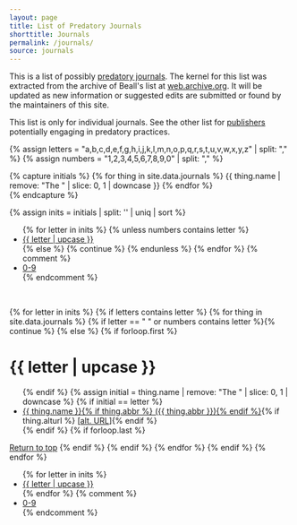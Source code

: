 ```yaml
---
layout: page
title: List of Predatory Journals
shorttitle: Journals
permalink: /journals/
source: journals
---
```


This is a list of possibly [predatory journals](https://en.wikipedia.org/wiki/Predatory_open_access_publishing). 
The kernel for this list was extracted from the archive of Beall's list at [web.archive.org](https://web.archive.org/web/20170111172309/https://scholarlyoa.com/individual-journals/). 
It will be updated as new information or suggested edits are submitted or found by the maintainers of this site. 

This list is only for individual journals. 
See the other list for [publishers](/publishers/) potentially engaging in predatory practices.

{% assign letters = "a,b,c,d,e,f,g,h,i,j,k,l,m,n,o,p,q,r,s,t,u,v,w,x,y,z" | split: "," %}
{% assign numbers = "1,2,3,4,5,6,7,8,9,0" | split: "," %}

{% capture initials %}
  {% for thing in site.data.journals %}
    {{ thing.name | remove: "The " | slice: 0, 1 | downcase }}
  {% endfor %}  
{% endcapture %}

{% assign inits = initials | split: '' | uniq | sort %}

<ul class="listpage">
{% for letter in inits %}
{% unless numbers contains letter %}
<li><a href="#{{ letter | upcase }}">{{ letter | upcase }}</a></li>
{% else %}
{% continue %}
{% endunless %}
{% endfor %}
{% comment %}<li><a href="#0-9">0-9</a></li>{% endcomment %}
</ul>
<br/>

{% for letter in inits %}
{% if letters contains letter %}
  {% for thing in site.data.journals %}
    {% if letter == " " or numbers contains letter %}{% continue %}
    {% else %}
    {% if forloop.first %}
<h1 id="{{ letter | upcase }}" class="listpage">{{ letter | upcase }}</h1>
<ul>
    {% endif %}
    {% assign initial = thing.name | remove: "The " | slice: 0, 1 | downcase %}
    {% if initial == letter %}
<li><a href="{{ thing.url }}" target="_blank">{{ thing.name }}{% if thing.abbr %}&nbsp;({{ thing.abbr }}){% endif %}</a>{% if thing.alturl %}&nbsp;[<a href="{{ thing.alturl }}" target="_blank">alt. URL</a>]{% endif %}</li>
    {% endif %}
    {% if forloop.last %}
</ul>
<a href="#">Return to top</a>
    {% endif %}
  {% endif %}
  {% endfor %}
{% endif %}
{% endfor %}
<br/>
<ul class="listpage">
{% for letter in inits %}
<li><a href="#{{ letter | upcase }}">{{ letter | upcase }}</a></li>
{% endfor %}
{% comment %}<li><a href="#0-9">0-9</a></li>{% endcomment %}
</ul>
